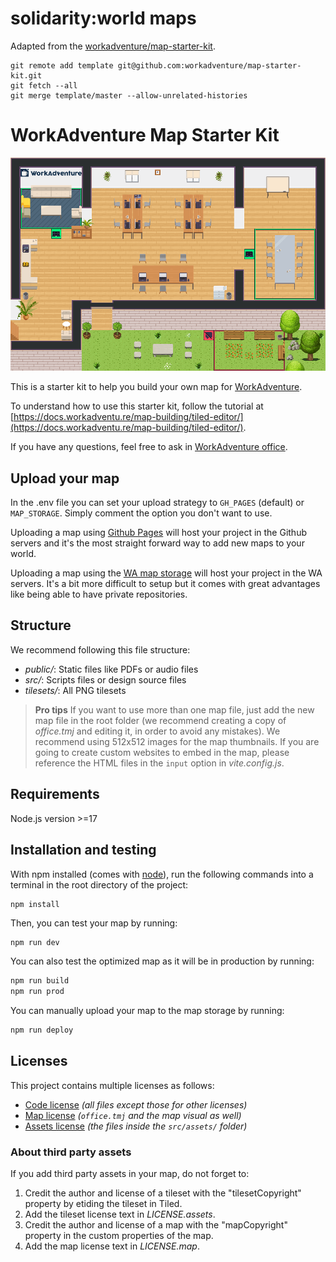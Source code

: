 # solidarity:world maps

Adapted from the [workadventure/map-starter-kit](https://github.com/workadventure/map-starter-kit).

```shell
git remote add template git@github.com:workadventure/map-starter-kit.git
git fetch --all
git merge template/master --allow-unrelated-histories
```

# WorkAdventure Map Starter Kit

![office map thumbnail](./office.png)

This is a starter kit to help you build your own map for [WorkAdventure](https://workadventu.re).

To understand how to use this starter kit, follow the tutorial at [https://docs.workadventu.re/map-building/tiled-editor/](https://docs.workadventu.re/map-building/tiled-editor/).

If you have any questions, feel free to ask in [WorkAdventure office](https://play.staging.workadventu.re/@/tcm/workadventure/wa-village).

## Upload your map

In the .env file you can set your upload strategy to `GH_PAGES` (default) or `MAP_STORAGE`. Simply comment the option you don't want to use.

Uploading a map using [Github Pages](https://docs.github.com/pages) will host your project in the Github servers and it's the most straight forward way to add new maps to your world.

Uploading a map using the [WA map storage](https://docs.workadventu.re/map-building/tiled-editor/publish/wa-hosted) will host your project in the WA servers. It's a bit more difficult to setup but it comes with great advantages like being able to have private repositories.

## Structure

We recommend following this file structure:

- _public/_: Static files like PDFs or audio files
- _src/_: Scripts files or design source files
- _tilesets/_: All PNG tilesets

> **Pro tips**
> If you want to use more than one map file, just add the new map file in the root folder (we recommend creating a copy of _office.tmj_ and editing it, in order to avoid any mistakes).
> We recommend using 512x512 images for the map thumbnails.
> If you are going to create custom websites to embed in the map, please reference the HTML files in the `input` option in _vite.config.js_.

## Requirements

Node.js version >=17

## Installation and testing

With npm installed (comes with [node](https://nodejs.org/en/)), run the following commands into a terminal in the root directory of the project:

```shell
npm install
```

Then, you can test your map by running:

```sh
npm run dev
```

You can also test the optimized map as it will be in production by running:

```sh
npm run build
npm run prod
```

You can manually upload your map to the map storage by running:

```sh
npm run deploy
```

## Licenses

This project contains multiple licenses as follows:

- [Code license](./LICENSE.code) _(all files except those for other licenses)_
- [Map license](./LICENSE.map) _(`office.tmj` and the map visual as well)_
- [Assets license](./LICENSE.assets) _(the files inside the `src/assets/` folder)_

### About third party assets

If you add third party assets in your map, do not forget to:

1. Credit the author and license of a tileset with the "tilesetCopyright" property by etiding the tileset in Tiled.
2. Add the tileset license text in _LICENSE.assets_.
3. Credit the author and license of a map with the "mapCopyright" property in the custom properties of the map.
4. Add the map license text in _LICENSE.map_.

